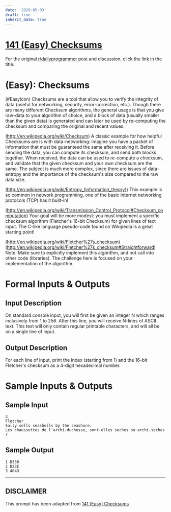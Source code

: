 ```yaml
---
date: '2020-05-03'
draft: true
inherit_date: true
---
```


# [141 (Easy) Checksums](https://www.reddit.com/r/dailyprogrammer/comments/1qwkdz/111113_challenge_141_easy_checksums/)

For the original [r/dailyprogrammer](https://www.reddit.com/r/dailyprogrammer/) post and discussion, click the link in the title.

#  (Easy): Checksums
(#EasyIcon)
Checksums are a tool that allow you to verify the integrity of data (useful for networking, security, error-correction, etc.). Though there are many different Checksum algorithms, the general usage is that you give raw-data to your algorithm of choice, and a block of data (usually smaller than the given data) is generated and can later be used by re-computing the checksum and comparing the original and recent values.

(http://en.wikipedia.org/wiki/Checksum)
A classic example for how helpful Checksums are is with data-networking: imagine you have a packet of information that must be guaranteed the same after receiving it. Before sending the data, you can compute its checksum, and send both blocks together. When received, the data can be used to re-compute a checksum, and validate that the given checksum and your own checksum are the same. The subject is much more complex, since there are issues of data-entropy and the importance of the checksum's size compared to the raw data size.

(http://en.wikipedia.org/wiki/Entropy_(information_theory))
This example is so common in network programming, one of the basic Internet networking protocols (TCP) has it built-in!

(http://en.wikipedia.org/wiki/Transmission_Control_Protocol#Checksum_computation)
Your goal will be more modest: you must implement a specific checksum algorithm (Fletcher's 16-bit Checksum) for given lines of text input. The C-like language pseudo-code found on Wikipedia is a great starting point!

(http://en.wikipedia.org/wiki/Fletcher%27s_checksum)
(http://en.wikipedia.org/wiki/Fletcher%27s_checksum#Straightforward)
Note: Make sure to explicitly implement this algorithm, and not call into other code (libraries). The challenge here is focused on your implementation of the algorithm.

# Formal Inputs & Outputs
## Input Description
On standard console input, you will first be given an integer N which ranges inclusively from 1 to 256. After this line, you will receive N-lines of ASCII text. This text will only contain regular printable characters, and will all be on a single line of input.

## Output Description
For each line of input, print the index (starting from 1) and the 16-bit Fletcher's checksum as a 4-digit hexadecimal number.

# Sample Inputs & Outputs
## Sample Input

```
3
Fletcher
Sally sells seashells by the seashore.
Les chaussettes de l'archi-duchesse, sont-elles seches ou archi-seches ?
```
## Sample Output

```
1 D330
2 D23E
3 404D
```

----
## **DISCLAIMER**
This prompt has been adapted from [141 [Easy] Checksums](https://www.reddit.com/r/dailyprogrammer/comments/1qwkdz/111113_challenge_141_easy_checksums/
)
